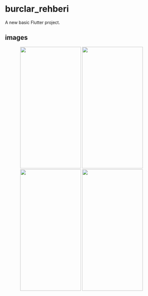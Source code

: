 # burclar_rehberi

A new basic Flutter project.

## images
<p align= "middle"/>

<img src= "https://user-images.githubusercontent.com/65537086/218250592-6e66c85b-fc1c-4e32-bfff-1813cb6a5d96.png" width="200" height= "400"/>
<img src= "https://user-images.githubusercontent.com/65537086/218250730-6739752c-1f09-4daa-95e4-020e4837cf4c.png" width="200" height= "400"/>
<img src= "https://user-images.githubusercontent.com/65537086/218250768-04146481-1f26-4744-8844-8d503ef0a8f8.png" width="200" height= "400"/>
<img src= "https://user-images.githubusercontent.com/65537086/218250835-3b35cd70-dbc5-406f-a286-a45e377a7e0d.png" width="200" height= "400"/>


